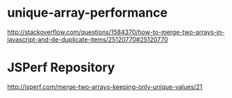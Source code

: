 # unique-array-performance
http://stackoverflow.com/questions/1584370/how-to-merge-two-arrays-in-javascript-and-de-duplicate-items/25120770#25120770

# JSPerf Repository
http://jsperf.com/merge-two-arrays-keeping-only-unique-values/21
